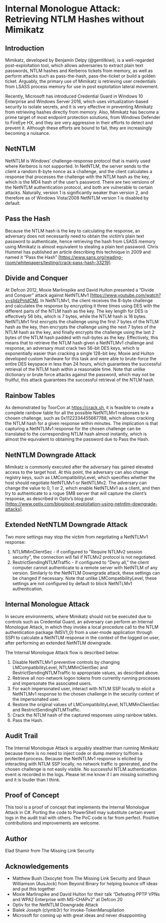 # Internal Monologue Attack: Retrieving NTLM Hashes without Mimikatz

## Introduction
Mimikatz, developed by Benjamin Delpy (@gentilkiwi), is a well-regarded post-exploitation tool, which allows adversaries to extract plain text passwords, NTLM hashes and Kerberos tickets from memory, as well as perform attacks such as pass-the-hash, pass-the-ticket or build a golden ticket. Arguably, the primary use of Mimikatz is retrieving user credentials from LSASS process memory for use in post exploitation lateral movement.

Recently, Microsoft has introduced Credential Guard in Windows 10 Enterprise and Windows Server 2016, which uses virtualization-based security to isolate secrets, and it is very effective in preventing Mimikatz from retrieving hashes directly from memory.
Also, Mimikatz has become a prime target of most endpoint protection solutions, from Windows Defender to FireEye HX, and they are very aggressive in their efforts to detect and prevent it. Although these efforts are bound to fail, they are increasingly becoming a nuisance.

## NetNTLM
NetNTLM is Windows’ challenge-response protocol that is mainly used where Kerberos is not supported. In NetNTLM, the server sends to the client a random 8-byte nonce as a challenge, and the client calculates a response that processes the challenge with the NTLM hash as the key, which is the MD4 hash of the user’s password. There are two versions of the NetNTLM authentication protocol, and both are vulnerable to certain attacks. Naturally, version 1 is significantly weaker than version 2, and therefore as of Windows Vista/2008 NetNTLM version 1 is disabled by default.


## Pass the Hash
Because the NTLM hash is the key to calculating the response, an adversary does not necessarily need to obtain the victim’s plain text password to authenticate, hence retrieving the hash from LSASS memory using Mimikatz is almost equivalent to stealing a plain text password. 
Chris Hummel has published an article describing this technique in 2009 and named it “Pass the Hash” [https://www.sans.org/reading-room/whitepapers/testing/crack-pass-hash-33219].

## Divide and Conquer
At Defcon 2012, Moxie Marlinspike and David Hulton presented a “Divide and Conquer” attack against NetNTLMv1 [https://www.youtube.com/watch?v=sIidzPntdCM]. In NetNTLMv1, the client receives the 8-byte challenge and calculates the response by encrypting it three times using DES with the different parts of the NTLM hash as the key. The key length for DES is effectively 56 bits, which is 7 bytes, while the NTLM hash is 16 bytes. NetNTLMv1 first encrypts the challenge using the first 7 bytes of the NTLM hash as the key, then encrypts the challenge using the next 7 bytes of the NTLM hash as the key, and finally encrypts the challenge using the last 2 bytes of the NTLM hash padded with null-bytes as the key. Effectively, this means that to retrieve the NTLM hash given a NetNTLMv1 challenge and response, an adversary must crack two 56-bit DES keys, which is exponentially easier than cracking a single 128-bit key.
Moxie and Hulton developed custom hardware for this task and were able to brute-force the entire DES keyspace in less than 24 hours, which guarantees the successful retrieval of the NTLM hash within a reasonable time.
Note that unlike dictionary or brute force attacks against the password, which may not be fruitful, this attack guarantees the successful retrieval of the NTLM hash.


## Rainbow Tables
As demonstrated by ToorCon at https://crack.sh, it is feasible to create a complete rainbow table for all the possible NetNTLMv1 responses to a chosen challenge, such as 0x1122334455667788, which allows cracking the NTLM hash for a given response within minutes. The implication is that capturing a NetNTLMv1 response for the chosen challenge can be translated to the corresponding NTLM hash almost instantly, which is almost the equivalent to obtaining the password due to Pass the Hash.

## NetNTLM Downgrade Attack
Mimikatz is commonly executed after the adversary has gained elevated access to the target host. At this point, the adversary can also change registry keys, such as LMCompatibilityLevel, which specifies whether the host should negotiate NetNTLMv1 or NetNTLMv2. The adversary can change the value to 0, 1 or 2, which enable NetNTLMv1 as a client, and then try to authenticate to a rogue SMB server that will capture the client’s response, as described in Optiv’s blog post [https://www.optiv.com/blog/post-exploitation-using-netntlm-downgrade-attacks].

## Extended NetNTLM Downgrade Attack
Two more settings may stop the victim from negotiating a NetNTLMv1 response:
1. NTLMMinClientSec - if configured to "Require NTLMv2 session security", the connection will fail if NTLMv2 protocol is not negotiated.
2. RestrictSendingNTLMTraffic - if configured to "Deny all," the client computer cannot authenticate to a remote server with NetNTLM of any version.
Similarly to the NetNTLM Downgrade attack, these settings can be changed if necessary. Note that unlike LMCompatibilityLevel, these settings are not configured by default to block NetNTLMv1 authentication.

## Internal Monologue Attack
In secure environments, where Mimikatz should not be executed due to controls such as Credential Guard, an adversary can perform an Internal Monologue Attack, in which they invoke a local procedure call to the NTLM authentication package (MSV1_0) from a user-mode application through SSPI to calculate a NetNTLM response in the context of the logged on user, after performing an extended NetNTLM downgrade.

The Internal Monologue Attack flow is described below:
1. Disable NetNTLMv1 preventive controls by changing LMCompatibilityLevel, NTLMMinClientSec and RestrictSendingNTLMTraffic to appropriate values, as described above.
2. Retrieve all non-network logon tokens from currently running processes and impersonate the associated users.
3. For each impersonated user, interact with NTLM SSP locally to elicit a NetNTLMv1 response to the chosen challenge in the security context of the impersonated user.
4. Restore the original values of LMCompatibilityLevel, NTLMMinClientSec and RestrictSendingNTLMTraffic.
5. Crack the NTLM hash of the captured responses using rainbow tables.
6. Pass the Hash.

## Audit Trail
The Internal Monologue Attack is arguably stealthier than running Mimikatz because there is no need to inject code or dump memory to/from a protected process.
Because the NetNTLMv1 response is elicited by interacting with NTLM SSP locally, no network traffic is generated, and the chosen challenge is not easily visible.
No successful NTLM authentication event is recorded in the logs.
Please let me know if I am missing something and it is louder than I think.

## Proof of Concept
This tool is a proof of concept that implements the Internal Monologue Attack in C#. Porting the code to PowerShell may substitute certain event logs in the audit trail with others.
The PoC code is far from perfect. Positive contributions and improvements are welcome.

## Author
Elad Shamir from The Missing Link Security

## Acknowledgements
* Matthew Bush (3xocyte) from The Missing Link Security and Shaun Williamson (AusJock) from Beyond Binary for helping bounce off ideas and put this together
* Moxie Marlinspike and David Hulton for their talk “Defeating PPTP VPNs and WPA2 Enterprise with MS-CHAPv2” at Defcon 20
* Optiv for the NetNTLM Downgrade Attack
* Bialek Joseph (clymb3r) for Invoke-TokenManupilation 
* Microsoft for coming up with great ideas and never disappointing
